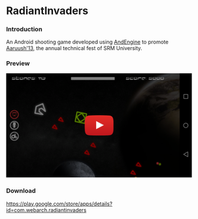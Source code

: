 # RadiantInvaders

### Introduction

An Android shooting game developed using [AndEngine](http://www.andengine.org) to promote [Aaruush'13](http://www.aaruush.net), the annual technical fest of SRM University.

### Preview

[<img src="/preview/preview.png" width=640>](https://www.youtube.com/watch?v=EoIpdWn8WZQ)

### Download

https://play.google.com/store/apps/details?id=com.webarch.radiantinvaders
